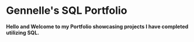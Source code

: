 # Gennelle's SQL Portfolio 

**Hello and Welcome to my Portfolio showcasing projects I have completed utilizing SQL.**
